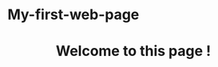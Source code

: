 # My-first-web-page
<html>
<head>
<title>hello</title>
<body>
  <p>
    <h1>
    <center>Welcome to this page !</center>
    </h1>
  </p>
  </body>
  </html>
